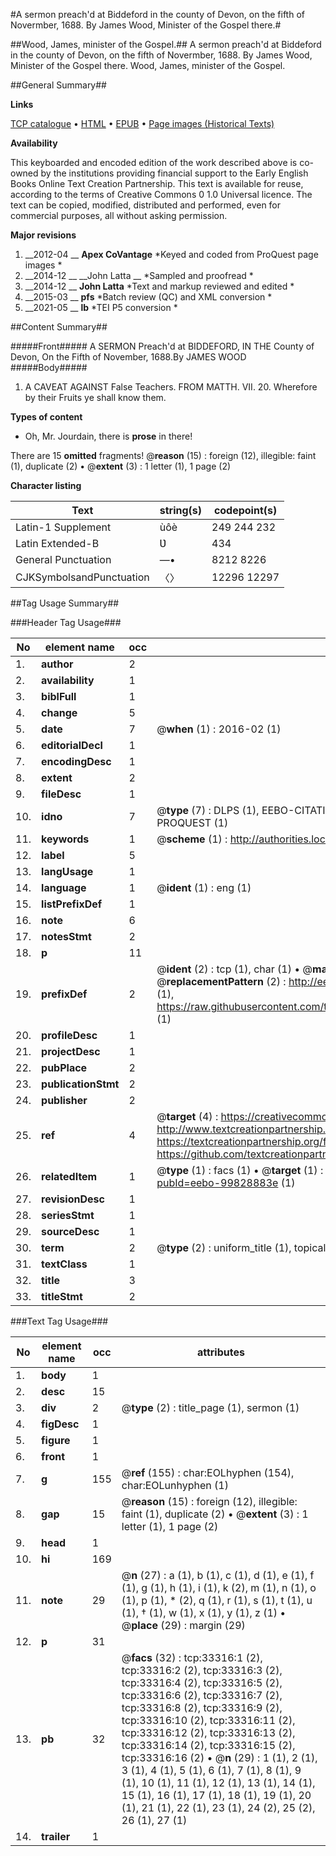 #A sermon preach'd at Biddeford in the county of Devon, on the fifth of Novermber, 1688. By James Wood, Minister of the Gospel there.#

##Wood, James, minister of the Gospel.##
A sermon preach'd at Biddeford in the county of Devon, on the fifth of Novermber, 1688. By James Wood, Minister of the Gospel there.
Wood, James, minister of the Gospel.

##General Summary##

**Links**

[TCP catalogue](http://www.ota.ox.ac.uk/tcp/)  • 
[HTML](http://tei.it.ox.ac.uk/tcp/Texts-HTML/free/A66/A66929.html)  • 
[EPUB](http://tei.it.ox.ac.uk/tcp/Texts-EPUB/free/A66/A66929.epub) • 
[Page images (Historical Texts)](https://historicaltexts.jisc.ac.uk/eebo-99828883e)

**Availability**

This keyboarded and encoded edition of the work described above is co-owned by the
    institutions providing financial support to the Early English Books Online Text Creation
    Partnership. This text is available for reuse, according to the terms of  Creative Commons 0 1.0 Universal
    licence. The text can be copied, modified, distributed and performed, even for commercial
    purposes, all without asking permission.

**Major revisions**

1. __2012-04 __ __Apex CoVantage__ *Keyed and coded from ProQuest page images *
1. __2014-12 __ __John Latta __ *Sampled and proofread *
1. __2014-12 __ __John Latta__ *Text and markup reviewed and edited *
1. __2015-03 __ __pfs__ *Batch review (QC) and XML conversion *
1. __2021-05 __ __lb__ *TEI P5 conversion *

##Content Summary##

#####Front#####
A SERMON Preach'd at BIDDEFORD, IN THE County of Devon, On the Fifth of November, 1688.By JAMES WOOD
#####Body#####

1. A CAVEAT AGAINST False Teachers. FROM MATTH. VII. 20. Wherefore by their Fruits ye shall know them.

**Types of content**

  * Oh, Mr. Jourdain, there is **prose** in there!

There are 15 **omitted** fragments! 
 @__reason__ (15) : foreign (12), illegible: faint (1), duplicate (2)  •  @__extent__ (3) : 1 letter (1), 1 page (2)

**Character listing**


|Text|string(s)|codepoint(s)|
|---|---|---|
|Latin-1 Supplement|ùôè|249 244 232|
|Latin Extended-B|Ʋ|434|
|General Punctuation|—•|8212 8226|
|CJKSymbolsandPunctuation|〈〉|12296 12297|

##Tag Usage Summary##

###Header Tag Usage###

|No|element name|occ|attributes|
|---|---|---|---|
|1.|__author__|2||
|2.|__availability__|1||
|3.|__biblFull__|1||
|4.|__change__|5||
|5.|__date__|7| @__when__ (1) : 2016-02 (1)|
|6.|__editorialDecl__|1||
|7.|__encodingDesc__|1||
|8.|__extent__|2||
|9.|__fileDesc__|1||
|10.|__idno__|7| @__type__ (7) : DLPS (1), EEBO-CITATION (1), VID (1), EEBO-PROQUEST (1), STC (2), PROQUEST (1)|
|11.|__keywords__|1| @__scheme__ (1) : http://authorities.loc.gov/ (1)|
|12.|__label__|5||
|13.|__langUsage__|1||
|14.|__language__|1| @__ident__ (1) : eng (1)|
|15.|__listPrefixDef__|1||
|16.|__note__|6||
|17.|__notesStmt__|2||
|18.|__p__|11||
|19.|__prefixDef__|2| @__ident__ (2) : tcp (1), char (1)  •  @__matchPattern__ (2) : ([0-9\-]+):([0-9IVX]+) (1), (.+) (1)  •  @__replacementPattern__ (2) : http://eebo.chadwyck.com/downloadtiff?vid=$1&page=$2 (1), https://raw.githubusercontent.com/textcreationpartnership/Texts/master/tcpchars.xml#$1 (1)|
|20.|__profileDesc__|1||
|21.|__projectDesc__|1||
|22.|__pubPlace__|2||
|23.|__publicationStmt__|2||
|24.|__publisher__|2||
|25.|__ref__|4| @__target__ (4) : https://creativecommons.org/publicdomain/zero/1.0/ (1), http://www.textcreationpartnership.org/docs/. (1), https://textcreationpartnership.org/faq/#faq05 (1), https://github.com/textcreationpartnership (1)|
|26.|__relatedItem__|1| @__type__ (1) : facs (1)  •  @__target__ (1) : https://data.historicaltexts.jisc.ac.uk/view?pubId=eebo-99828883e (1)|
|27.|__revisionDesc__|1||
|28.|__seriesStmt__|1||
|29.|__sourceDesc__|1||
|30.|__term__|2| @__type__ (2) : uniform_title (1), topical_term (1)|
|31.|__textClass__|1||
|32.|__title__|3||
|33.|__titleStmt__|2||


###Text Tag Usage###

|No|element name|occ|attributes|
|---|---|---|---|
|1.|__body__|1||
|2.|__desc__|15||
|3.|__div__|2| @__type__ (2) : title_page (1), sermon (1)|
|4.|__figDesc__|1||
|5.|__figure__|1||
|6.|__front__|1||
|7.|__g__|155| @__ref__ (155) : char:EOLhyphen (154), char:EOLunhyphen (1)|
|8.|__gap__|15| @__reason__ (15) : foreign (12), illegible: faint (1), duplicate (2)  •  @__extent__ (3) : 1 letter (1), 1 page (2)|
|9.|__head__|1||
|10.|__hi__|169||
|11.|__note__|29| @__n__ (27) : a (1), b (1), c (1), d (1), e (1), f (1), g (1), h (1), i (1), k (2), m (1), n (1), o (1), p (1), * (2), q (1), r (1), s (1), t (1), u (1), † (1), w (1), x (1), y (1), z (1)  •  @__place__ (29) : margin (29)|
|12.|__p__|31||
|13.|__pb__|32| @__facs__ (32) : tcp:33316:1 (2), tcp:33316:2 (2), tcp:33316:3 (2), tcp:33316:4 (2), tcp:33316:5 (2), tcp:33316:6 (2), tcp:33316:7 (2), tcp:33316:8 (2), tcp:33316:9 (2), tcp:33316:10 (2), tcp:33316:11 (2), tcp:33316:12 (2), tcp:33316:13 (2), tcp:33316:14 (2), tcp:33316:15 (2), tcp:33316:16 (2)  •  @__n__ (29) : 1 (1), 2 (1), 3 (1), 4 (1), 5 (1), 6 (1), 7 (1), 8 (1), 9 (1), 10 (1), 11 (1), 12 (1), 13 (1), 14 (1), 15 (1), 16 (1), 17 (1), 18 (1), 19 (1), 20 (1), 21 (1), 22 (1), 23 (1), 24 (2), 25 (2), 26 (1), 27 (1)|
|14.|__trailer__|1||
